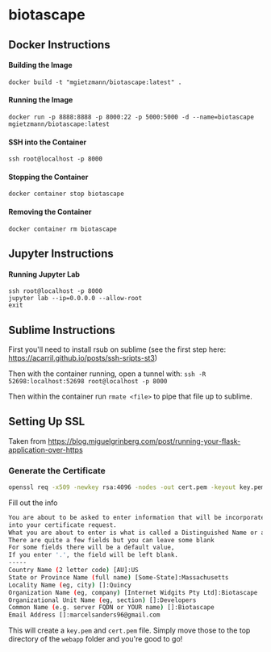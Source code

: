 # biotascape

## Docker Instructions

#### Building the Image
`docker build -t "mgietzmann/biotascape:latest" .`

#### Running the Image
`docker run -p 8888:8888 -p 8000:22 -p 5000:5000 -d --name=biotascape mgietzmann/biotascape:latest`

#### SSH into the Container
`ssh root@localhost -p 8000`

#### Stopping the Container
`docker container stop biotascape`

#### Removing the Container
`docker container rm biotascape`

## Jupyter Instructions

#### Running Jupyter Lab
```
ssh root@localhost -p 8000
jupyter lab --ip=0.0.0.0 --allow-root
exit
```

## Sublime Instructions
First you'll need to install rsub on sublime (see the first step here: https://acarril.github.io/posts/ssh-sripts-st3)

Then with the container running, open a tunnel with:
`ssh -R 52698:localhost:52698 root@localhost -p 8000`

Then within the container run `rmate <file>` to pipe that file up to sublime.

## Setting Up SSL

Taken from https://blog.miguelgrinberg.com/post/running-your-flask-application-over-https

### Generate the Certificate

```bash
openssl req -x509 -newkey rsa:4096 -nodes -out cert.pem -keyout key.pem -days 365
```

Fill out the info

```bash
You are about to be asked to enter information that will be incorporated
into your certificate request.
What you are about to enter is what is called a Distinguished Name or a DN.
There are quite a few fields but you can leave some blank
For some fields there will be a default value,
If you enter '.', the field will be left blank.
-----
Country Name (2 letter code) [AU]:US
State or Province Name (full name) [Some-State]:Massachusetts
Locality Name (eg, city) []:Quincy
Organization Name (eg, company) [Internet Widgits Pty Ltd]:Biotascape
Organizational Unit Name (eg, section) []:Developers
Common Name (e.g. server FQDN or YOUR name) []:Biotascape
Email Address []:marcelsanders96@gmail.com
```

This will create a `key.pem` and `cert.pem` file. Simply move those to the top directory of the `webapp` folder and you're good to go!
